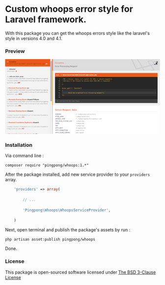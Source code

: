 Custom whoops error style for Laravel framework.
======

With this package you can get the whoops errors style like the laravel's style in versions 4.0 and 4.1.

### Preview

[![Whoops](https://raw.githubusercontent.com/pingpong-labs/whoops/master/shots/whoops.png)](https://raw.githubusercontent.com/pingpong-labs/whoops/master/shots/whoops.png)

### Installation

Via command line :

```
composer require "pingpong/whoops:1.*"
```

After the package installed, add new service provider to your `providers` array.

```php
	'providers' => array(

		// ... 

		'Pingpong\Whoops\WhoopsServiceProvider',

	)
``` 

Next, open terminal and publish the package's assets by run : 

```
php artisan asset:publish pingpong/whoops
```

Done.

### License

This package is open-sourced software licensed under [The BSD 3-Clause License](http://opensource.org/licenses/BSD-3-Clause)